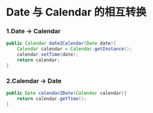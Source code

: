 # Date 与 Calendar 的相互转换

### 1.Date → Calendar

```java
public Calendar date2Calendar(Date date){
    Calendar calendar = Calendar.getInstance();
    calendar.setTime(date);
    return calendar;
}
```

### 2.Calendar → Date

```java
public Date calendar2Date(Calendar calendar){
    return calendar.getTime();
}
```

